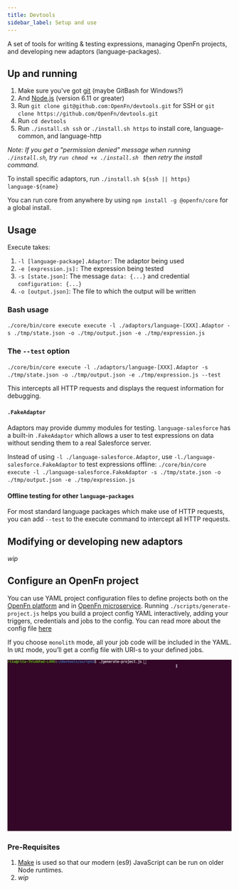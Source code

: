 ```yaml
---
title: Devtools
sidebar_label: Setup and use
---
```


A set of tools for writing &amp; testing expressions, managing OpenFn projects,
and developing new adaptors (language-packages).

## Up and running

1. Make sure you've got [git](https://git-scm.com/downloads) (maybe GitBash for
   Windows?)
2. And [Node.js](https://nodejs.org/en/download/) (version 6.11 or greater)
3. Run `git clone git@github.com:OpenFn/devtools.git` for SSH or
   `git clone https://github.com/OpenFn/devtools.git`
4. Run `cd devtools`
5. Run `./install.sh ssh` or `./install.sh https` to install core,
   language-common, and language-http

_Note: If you get a "permission denied" message when running `./install.sh`, try
`run chmod +x ./install.sh ` then retry the install command._

To install specific adaptors, run
`./install.sh ${ssh || https} language-${name}`

You can run core from anywhere by using `npm install -g @openfn/core` for a
global install.

## Usage

Execute takes:

1. `-l [language-package].Adaptor`: The adaptor being used
2. `-e [expression.js]:` The expression being tested
3. `-s [state.json]`: The message `data: {...}` and credential
   `configuration: {...}`
4. `-o [output.json]`: The file to which the output will be written

### Bash usage

`./core/bin/core execute execute -l ./adaptors/language-[XXX].Adaptor -s ./tmp/state.json -o ./tmp/output.json -e ./tmp/expression.js`

### The `--test` option

`./core/bin/core execute -l ./adaptors/language-[XXX].Adaptor -s ./tmp/state.json -o ./tmp/output.json -e ./tmp/expression.js --test`

This intercepts all HTTP requests and displays the request information for
debugging.

#### `.FakeAdaptor`

Adaptors may provide dummy modules for testing. `language-salesforce` has a
built-in `.FakeAdaptor` which allows a user to test expressions on data without
sending them to a real Salesforce server.

Instead of using `-l ./language-salesforce.Adaptor`, use
`-l./language-salesforce.FakeAdaptor` to test expressions offline:
`./core/bin/core execute -l ./language-salesforce.FakeAdaptor -s ./tmp/state.json -o ./tmp/output.json -e ./tmp/expression.js`

#### Offline testing for other `language-packages`

For most standard language packages which make use of HTTP requests, you can add
`--test` to the execute command to intercept all HTTP requests.

## Modifying or developing new adaptors

_wip_

## Configure an OpenFn project

You can use YAML project configuration files to define projects both on the [OpenFn platform](https://docs.openfn.org/documentation/deploy/platform) and in [OpenFn microservice](https://openfn.github.io/microservice/readme.html#content). Running `./scripts/generate-project.js` helps you build a project config YAML interactively, adding your triggers, credentials and jobs to the config. You can read more about the config file [here](https://openfn.github.io/microservice/readme.html#sample-configuration)

If you choose `monolith` mode, all your job code will be included in the YAML. In `URI` mode, you’ll get a config file with URI-s to your defined jobs.

![](https://github.com/OpenFn/devtools/blob/main/docs/images/generate-project.gif)


### Pre-Requisites

1. [Make](http://www.gnu.org/software/make/) is used so that our modern (es9)
   JavaScript can be run on older Node runtimes.
2. _wip_
